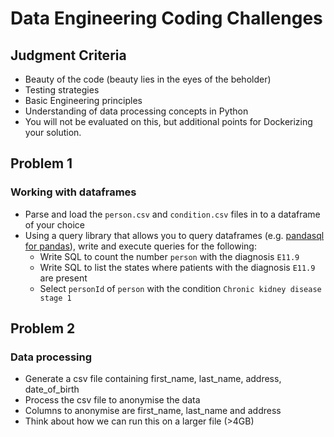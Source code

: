 # Data Engineering Coding Challenges

## Judgment Criteria

- Beauty of the code (beauty lies in the eyes of the beholder)
- Testing strategies
- Basic Engineering principles
- Understanding of data processing concepts in Python
- You will not be evaluated on this, but additional points for Dockerizing your solution.

## Problem 1

### Working with dataframes

- Parse and load the `person.csv` and `condition.csv` files in to a dataframe of your choice
- Using a query library that allows you to query dataframes (e.g. [pandasql for pandas](https://pypi.org/project/pandasql/)), write and execute queries for the following:
  - Write SQL to count the number `person` with the diagnosis `E11.9`
  - Write SQL to list the states where patients with the diagnosis `E11.9` are present
  - Select `personId` of `person` with the condition `Chronic kidney disease stage 1`

## Problem 2

### Data processing

- Generate a csv file containing first_name, last_name, address, date_of_birth
- Process the csv file to anonymise the data
- Columns to anonymise are first_name, last_name and address
- Think about how we can run this on a larger file (>4GB)
